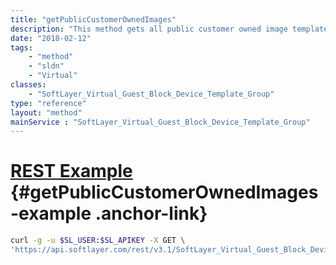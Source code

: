 ```yaml
---
title: "getPublicCustomerOwnedImages"
description: "This method gets all public customer owned image templates that the user is allowed to see. "
date: "2018-02-12"
tags:
    - "method"
    - "sldn"
    - "Virtual"
classes:
    - "SoftLayer_Virtual_Guest_Block_Device_Template_Group"
type: "reference"
layout: "method"
mainService : "SoftLayer_Virtual_Guest_Block_Device_Template_Group"
---
```


# [REST Example](#getPublicCustomerOwnedImages-example) <a href="/article/rest/"><i class="fas fa-question"></i></a> {#getPublicCustomerOwnedImages-example .anchor-link} 
```bash
curl -g -u $SL_USER:$SL_APIKEY -X GET \
'https://api.softlayer.com/rest/v3.1/SoftLayer_Virtual_Guest_Block_Device_Template_Group/getPublicCustomerOwnedImages'
```

